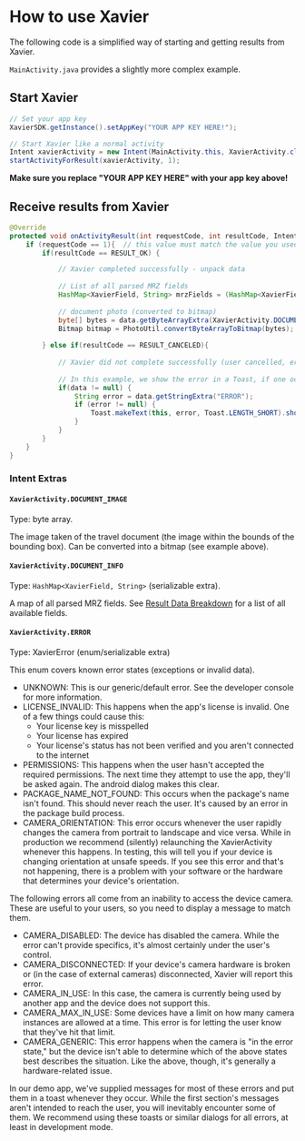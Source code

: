 # How to use Xavier

The following code is a simplified way of starting and getting results from Xavier.

`MainActivity.java` provides a slightly more complex example.

## Start Xavier

```java
// Set your app key
XavierSDK.getInstance().setAppKey("YOUR APP KEY HERE!"); 

// Start Xavier like a normal activity
Intent xavierActivity = new Intent(MainActivity.this, XavierActivity.class);
startActivityForResult(xavierActivity, 1);  
```

**Make sure you replace "YOUR APP KEY HERE" with your app key above!**

## Receive results from Xavier
```java
@Override
protected void onActivityResult(int requestCode, int resultCode, Intent data) {
    if (requestCode == 1){  // this value must match the value you used in `startActivityForResult()`
        if(resultCode == RESULT_OK) {

            // Xavier completed successfully - unpack data
            
            // List of all parsed MRZ fields
            HashMap<XavierField, String> mrzFields = (HashMap<XavierField, String>) data.getSerializableExtra(XavierActivity.DOCUMENT_INFO);
            
            // document photo (converted to bitmap)
            byte[] bytes = data.getByteArrayExtra(XavierActivity.DOCUMENT_IMAGE);
            Bitmap bitmap = PhotoUtil.convertByteArrayToBitmap(bytes);
            
        } else if(resultCode == RESULT_CANCELED){
        
            // Xavier did not complete successfully (user cancelled, error occurred, etc)
           
            // In this example, we show the error in a Toast, if one occurred
            if(data != null) {
                String error = data.getStringExtra("ERROR");
                if (error != null) {
                    Toast.makeText(this, error, Toast.LENGTH_SHORT).show();
                }
            }
        }
    }
}
```

### Intent Extras

#### `XavierActivity.DOCUMENT_IMAGE`

Type: byte array.

The image taken of the travel document (the image within the bounds of the bounding box). Can be converted into a bitmap (see example above).

#### `XavierActivity.DOCUMENT_INFO`

Type: `HashMap<XavierField, String>` (serializable extra). 

A map of all parsed MRZ fields. See [Result Data Breakdown](https://github.com/BlackSharkTech/xavier-demo-android/blob/master/documentation/result_data_breakdown.md) for a list of all available fields. 

#### `XavierActivity.ERROR`

Type: XavierError (enum/serializable extra)

This enum covers known error states (exceptions or invalid data).
 - UNKNOWN: This is our generic/default error. See the developer console for more information.
 - LICENSE_INVALID: This happens when the app's license is invalid. One of a few things could cause this:
    - Your license key is misspelled
    - Your license has expired
    - Your license's status has not been verified and you aren't connected to the internet
 - PERMISSIONS: This happens when the user hasn't accepted the required permissions. The next time they attempt to use the app, they'll be asked again. The android dialog makes this clear.
 - PACKAGE_NAME_NOT_FOUND: This occurs when the package's name isn't found. This should never reach the user. It's caused by an error in the package build process.
 - CAMERA_ORIENTATION: This error occurs whenever the user rapidly changes the camera from portrait to landscape and vice versa. While in production we recommend (silently) relaunching the XavierActivity whenever this happens. In testing, this will tell you if your device is changing orientation at unsafe speeds. If you see this error and that's not happening, there is a problem with your software or the hardware that determines your device's orientation.

The following errors all come from an inability to access the device camera. These are useful to your users, so you need to display a message to match them.
 
 - CAMERA_DISABLED: The device has disabled the camera. While the error can't provide specifics, it's almost certainly under the user's control.
 - CAMERA_DISCONNECTED: If your device's camera hardware is broken or (in the case of external cameras) disconnected, Xavier will report this error.
 - CAMERA_IN_USE: In this case, the camera is currently being used by another app and the device does not support this.
 - CAMERA_MAX_IN_USE: Some devices have a limit on how many camera instances are allowed at a time. This error is for letting the user know that they've hit that limit.
 - CAMERA_GENERIC: This error happens when the camera is "in the error state," but the device isn't able to determine which of the above states best describes the situation. Like the above, though, it's generally a hardware-related issue.

In our demo app, we've supplied messages for most of these errors and put them in a toast whenever they occur. While the first section's messages aren't intended to reach the user, you will inevitably encounter some of them. We recommend using these toasts or similar dialogs for all errors, at least in development mode.